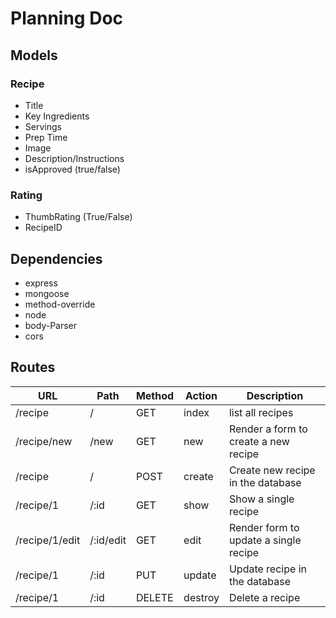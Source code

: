 # Planning Doc

## Models

### Recipe

- Title
- Key Ingredients
- Servings
- Prep Time
- Image
- Description/Instructions
- isApproved (true/false)

### Rating

- ThumbRating (True/False)
- RecipeID

## Dependencies

- express
- mongoose
- method-override
- node
- body-Parser
- cors

## Routes

| URL            | Path      | Method | Action  | Description                           |
| -------------- | --------- | ------ | ------- | ------------------------------------- |
| /recipe        | /         | GET    | index   | list all recipes                      |
| /recipe/new    | /new      | GET    | new     | Render a form to create a new recipe  |
| /recipe        | /         | POST   | create  | Create new recipe in the database     |
| /recipe/1      | /:id      | GET    | show    | Show a single recipe                  |
| /recipe/1/edit | /:id/edit | GET    | edit    | Render form to update a single recipe |
| /recipe/1      | /:id      | PUT    | update  | Update recipe in the database         |
| /recipe/1      | /:id      | DELETE | destroy | Delete a recipe                       |
